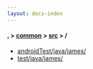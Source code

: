```yaml
---
layout: docs-index
---
```

#### [.](./../../index) > [common](./../index) > [src](./index) > **/**

- [androidTest/java/james/](androidTest/java/james/)
- [test/java/james/](test/java/james/)
